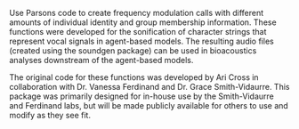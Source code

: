 Use Parsons code to create frequency modulation calls with different amounts of individual identity and group membership information. These functions were developed for the sonification of character strings that represent vocal signals in agent-based models. The resulting audio files (created using the soundgen package) can be used in bioacoustics analyses downstream of the agent-based models.

The original code for these functions was developed by Ari Cross in collaboration with Dr. Vanessa Ferdinand and Dr. Grace Smith-Vidaurre. This package was primarily designed for in-house use by the Smith-Vidaurre and Ferdinand labs, but will be made publicly available for others to use and modify as they see fit.
